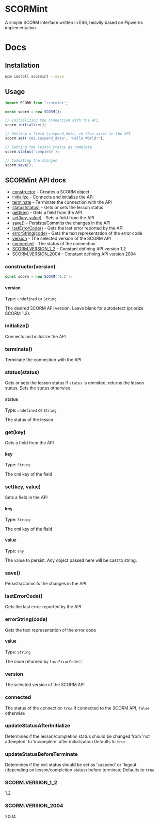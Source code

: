# SCORMint
A simple SCORM interface written in ES6, heavily based on Pipwerks implementation.

# Docs
## Installation
```Bash
npm install scormint --save
```

## Usage
```JavaScript
import SCORM from 'scormint';

const scorm = new SCORM();

// Initializing the connection with the API
scorm.initialize();

// Setting a field (suspend_data, in this case) in the API
scorm.set('cmi.suspend_data', 'Hello World!');

// Setting the lesson_status as complete
scorm.status('complete');

// Commiting the changes
scorm.save();
```

## SCORMint API docs

* [constructor](#constructor) - Creates a SCORM object
* [initialize](#initialize) - Connects and initialize the API
* [terminate](#terminate) - Terminate the connection with the API
* [status(status)](#statusstatus) - Gets or sets the lesson status
* [get(key)](#getkey) - Gets a field from the API
* [set(key, value)](#getkey-value) - Sets a field from the API
* [save()](#save) - Persists/Commits the changes in the API
* [lastErrorCode()](#lasterrorcode) - Gets the last error reported by the API
* [errorString(code)](#errorstringcode) - Gets the text representation of the error code
* [version](#version) - The selected version of the SCORM API
* [connected](#connected) - The status of the connection
* [SCORM.VERSION_1_2](#scormversion_1_2) - Constant defining API version 1.2
* [SCORM.VERSION_2004](#scormversion_2004) - Constant defining API version 2004

### constructor(version)

```javascript
const scorm = new SCORM('1.2');
```

#### version
Type: `undefined` or `String`

The desired SCORM API version. Leave blank for autodetect (priorize SCORM 1.2).

### initialize()

Connects and initialize the API

### terminate()

Terminate the connection with the API

### status(status)

Gets or sets the lesson status
If `status` is ommited, returns the lesson status. Sets the status otherwise.

#### status
Type: `undefined` or `String`

The status of the lesson

### get(key)

Gets a field from the API

#### key
Type: `String`

The cmi key of the field

### set(key, value)

Sets a field in the API

#### key
Type: `String`

The cmi key of the field

#### value
Type: `any`

The value to persist. Any object passed here will be cast to string.

### save()

Persists/Commits the changes in the API

### lastErrorCode()

Gets the last error reported by the API

### errorString(code)

Gets the text representation of the error code

#### value
Type: `String`

The code returned by `lastErrorCode()`

### version

The selected version of the SCORM API

### connected

The status of the connection
`true` if connected to the SCORM API, `false` otherwise

### updateStatusAfterInitialize

Determines if the lesson/completion status should be changed from 'not attempted' to 'incomplete' after initialization
Defaults to `true`

### updateStatusBeforeTerminate

Determines if the exit status should be set as 'suspend' or 'logout' (depending on lesson/completion status) before terminate
Defaults to `true`

### SCORM.VERSION_1_2
1.2

### SCORM.VERSION_2004
2004